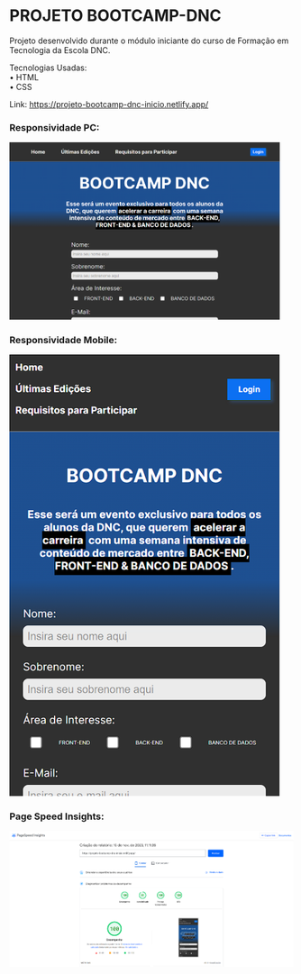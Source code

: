 # PROJETO BOOTCAMP-DNC

Projeto desenvolvido durante o módulo iniciante do curso de Formação em Tecnologia da Escola DNC.

Tecnologias Usadas: <br>
• HTML <br>
• CSS

Link: https://projeto-bootcamp-dnc-inicio.netlify.app/

### Responsividade PC:
<img src="/readme/bootcamp-pc.png" width="480px">

### Responsividade Mobile:
<img src="/readme/bootcamp-mobile.png" width="480px">

### Page Speed Insights:
<img src="/readme/page-speed-insights.png" width="640px">
